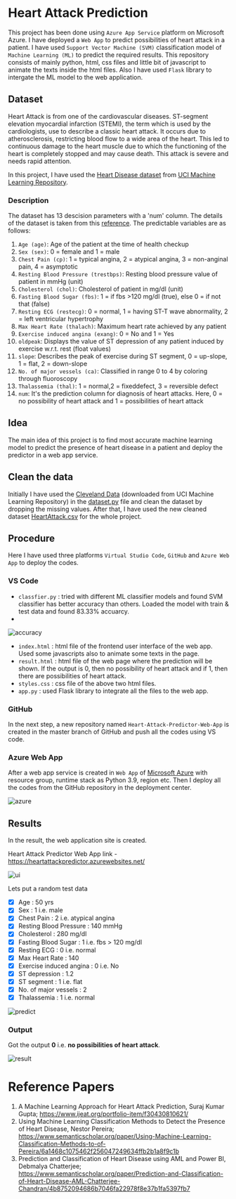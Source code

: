 # Heart Attack Prediction

This project has been done using `Azure App Service` platform on Microsoft Azure. I have deployed a `Web App` to predict possibilities of heart attack in a patient. I have used `Support Vector Machine (SVM)` classification model of `Machine Learning (ML)` to predict the required results. This repository consists of mainly python, html, css files and little bit of javascript to animate the texts inside the html files. Also I have used `Flask` library to intergate the ML model to the web application.

## Dataset
Heart Attack is from one of the cardiovascular diseases. ST-segment elevation myocardial infarction (STEMI), the term which is used by the cardiologists, use to describe a classic heart attack. It occurs due to atherosclerosis, restricting blood flow to a wide area of the heart. This led to continuous damage to the heart muscle due to which the functioning of the heart is completely stopped and may cause death. This attack is severe and needs rapid attention.

In this project, I have used the [Heart Disease dataset](https://archive.ics.uci.edu/ml/datasets/heart+disease) from [UCI Machine Learning Repository](https://archive.ics.uci.edu/ml/index.php). 

### Description
The dataset has 13 descision parameters with a 'num' column. The details of the dataset is taken from this [reference](https://www.ijeat.org/portfolio-item/f30430810621/). The predictable variables are as follows:

1. `Age (age)`: Age of the patient at the time of health checkup
2. `Sex (sex)`: 0 = female and 1 = male
3. `Chest Pain (cp)`: 1 = typical angina, 2 = atypical angina, 3 = non-anginal pain, 4 = asymptotic
4. `Resting Blood Pressure (trestbps)`: Resting blood pressure value of patient in mmHg (unit)
5. `Cholesterol (chol)`: Cholesterol of patient in mg/dl (unit)
6. `Fasting Blood Sugar (fbs)`: 1 = if fbs >120 mg/dl (true), else 0 = if not that (false)
7. `Resting ECG (restecg)`: 0 = normal, 1 = having ST-T wave abnormality, 2 = left ventricular hypertrophy
8. `Max Heart Rate (thalach)`: Maximum heart rate achieved by any patient
9. `Exercise induced angina (exang)`: 0 = No and 1 = Yes
10. `oldpeak`: Displays the value of ST depression of any patient induced by exercise w.r.t. rest (float values)
11. `slope`: Describes the peak of exercise during ST segment, 0 = up-slope, 1 = flat, 2 = down-slope
12. `No. of major vessels (ca)`: Classified in range 0 to 4 by coloring through fluoroscopy
13. `Thalassemia (thal)`: 1 = normal,2 = fixeddefect, 3 = reversible defect
14. `num`: It's the prediction column for diagnosis of heart attacks. Here, 0 = no possibility of heart attack and 1 = possibilities of heart attack

## Idea
The main idea of this project is to find most accurate machine learning model to predict the presence of heart disease in a patient and deploy the predictor in a web app service.

## Clean the data
Initially I have used the [Cleveland Data](https://github.com/Mainak21/Heart-Attack-Predictor-Web-App/blob/master/processed.cleveland.data) (downloaded from UCI Machine Learning Repository) in the [dataset.py](https://github.com/Mainak21/Heart-Attack-Predictor-Web-App/blob/master/dataset.py) file and clean the dataset by dropping the missing values. After that, I have used the new cleaned dataset [HeartAttack.csv](https://github.com/Mainak21/Heart-Attack-Predictor-Web-App/blob/master/HeartAttack.csv) for the whole project.

## Procedure
Here I have used three platforms `Virtual Studio Code`, `GitHub` and `Azure Web App` to deploy the codes.

### VS Code
- `classfier.py` : tried with different ML classifier models and found SVM classifier has better accuracy than others. Loaded the model with train & test data and found 83.33% accuarcy.
- 
![accuracy](https://github.com/Mainak21/Heart-Attack-Predictor-Web-App/blob/master/project-screenshots/accuracy.png)

- `index.html` : html file of the frontend user interface of the web app. Used some javascripts also to animate some texts in the page.
- `result.html` : html file of the web page where the prediction will be shown. If the output is 0, then no possibility of heart attack and if 1, then there are possibilities of heart attack.
- `styles.css` : css file of the above two html files.
- `app.py` : used Flask library to integrate all the files to the web app.

### GitHub
In the next step, a new repository named `Heart-Attack-Predictor-Web-App` is created in the master branch of GitHub and push all the codes using VS code.

### Azure Web App
After a web app service is created in `Web App` of [Microsoft Azure](https://azure.microsoft.com/en-in/) with resource group, runtime stack as Python 3.9, region etc. Then I deploy all the codes from the GitHub repository in the deployment center.

![azure](https://github.com/Mainak21/Heart-Attack-Predictor-Web-App/blob/master/project-screenshots/azureappservice.png)

## Results
In the result, the web application site is created.

Heart Attack Predictor Web App link - https://heartattackpredictor.azurewebsites.net/

![ui](https://github.com/Mainak21/Heart-Attack-Predictor-Web-App/blob/master/project-screenshots/uipageup.png)

Lets put a random test data
- [x] Age : 50 yrs
- [x] Sex : 1 i.e. male
- [x] Chest Pain : 2 i.e. atypical angina
- [x] Resting Blood Pressure : 140 mmHg
- [x] Cholesterol : 280 mg/dl
- [x] Fasting Blood Sugar : 1 i.e. fbs > 120 mg/dl
- [x] Resting ECG : 0 i.e. normal
- [x] Max Heart Rate : 140
- [x] Exercise induced angina : 0 i.e. No
- [x] ST depression : 1.2 
- [x] ST segment : 1 i.e. flat
- [x] No. of major vessels : 2
- [x] Thalassemia : 1 i.e. normal

![predict](https://github.com/Mainak21/Heart-Attack-Predictor-Web-App/blob/master/project-screenshots/predict.png)

### Output

Got the output **0** i.e. **no possibilities of heart attack**.

![result](https://github.com/Mainak21/Heart-Attack-Predictor-Web-App/blob/master/project-screenshots/noattack.png)

# Reference Papers
1. A Machine Learning Approach for Heart Attack Prediction, Suraj Kumar Gupta; https://www.ijeat.org/portfolio-item/f30430810621/
2. Using Machine Learning Classification Methods to Detect the Presence of Heart Disease, Nestor Pereira; https://www.semanticscholar.org/paper/Using-Machine-Learning-Classification-Methods-to-of-Pereira/6a1468c1075462f256047249634ffb2b1a8f9c1b
3. Prediction and Classification of Heart Disease using AML and Power BI, Debmalya Chatterjee; https://www.semanticscholar.org/paper/Prediction-and-Classification-of-Heart-Disease-AML-Chatterjee-Chandran/4b8752094686b7046fa22978f8e37b1fa5397fb7
